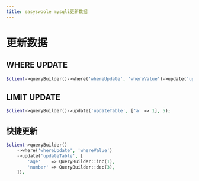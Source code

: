 ```yaml
---
title: easyswoole mysqli更新数据
---
```

# 更新数据

## WHERE UPDATE

```php
$client->queryBuilder()->where('whereUpdate', 'whereValue')->update('updateTable', ['a' => 1]);
```

## LIMIT UPDATE

```php
$client->queryBuilder()->update('updateTable', ['a' => 1], 5);
```

## 快捷更新

```php
$client->queryBuilder()
    ->where('whereUpdate', 'whereValue')
    ->update('updateTable', [
        'age'    => QueryBuilder::inc(1),
        'number' => QueryBuilder::dec(3),
    ]);
```

